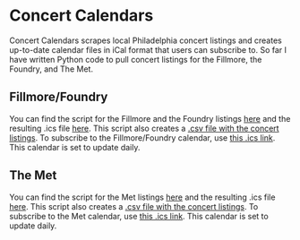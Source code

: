 # Concert Calendars
 
Concert Calendars scrapes local Philadelphia concert listings and creates up-to-date calendar files in iCal format that users can subscribe to. So far I have written Python code to pull concert listings for the Fillmore, the Foundry, and The Met. 

## Fillmore/Foundry

You can find the script for the Fillmore and the Foundry listings [here](https://github.com/amandakreider/Concert-Calendars/blob/main/scripts/fillmorecal.py) and the resulting .ics file [here](https://github.com/amandakreider/Concert-Calendars/blob/main/calendars/fillmore_events.ics). This script also creates a [.csv file with the concert listings](https://github.com/amandakreider/Concert-Calendars/blob/main/csv/fillmore_events.csv). To subscribe to the Fillmore/Foundry calendar, use [this .ics link](https://raw.githubusercontent.com/amandakreider/Concert-Calendars/main/calendars/fillmore_events.ics). This calendar is set to update daily.

## The Met

You can find the script for the Met listings [here](https://github.com/amandakreider/Concert-Calendars/blob/main/scripts/metcal.py) and the resulting .ics file [here](https://github.com/amandakreider/Concert-Calendars/blob/main/calendars/met_events.ics). This script also creates a [.csv file with the concert listings](https://github.com/amandakreider/Concert-Calendars/blob/main/csv/met_events.csv). To subscribe to the Met calendar, use [this .ics link](https://raw.githubusercontent.com/amandakreider/Concert-Calendars/main/calendars/met_events.ics). This calendar is set to update daily.


